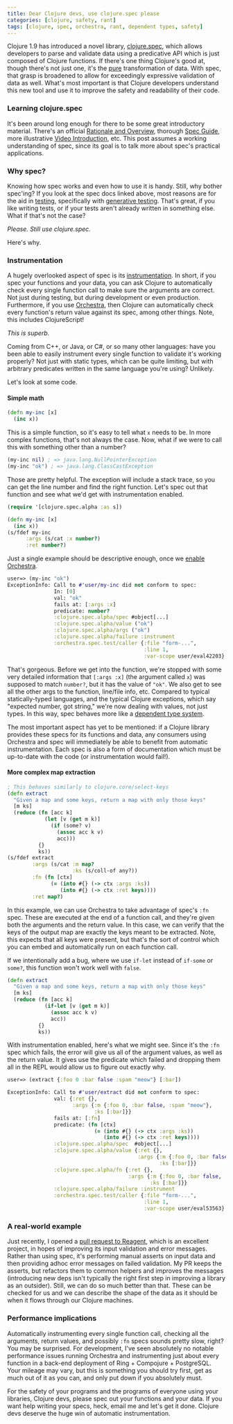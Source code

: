 ```yaml
---
title: Dear Clojure devs, use clojure.spec please
categories: [clojure, safety, rant]
tags: [clojure, spec, orchestra, rant, dependent types, safety]
---
```


Clojure 1.9 has introduced a novel library,
[clojure.spec](https://clojure.org/about/spec), which allows developers to parse
and validate data using a predicative API which is just composed of Clojure
functions. If there's one thing Clojure's good at, though there's not just one,
it's the [pure](https://en.wikipedia.org/wiki/Pure_function) transformation of
data. With spec, that grasp is broadened to allow for exceedingly expressive
validation of data as well. What's most important is that Clojure developers
understand this new tool and use it to improve the safety and readability of
their code.

### Learning clojure.spec
It's been around long enough for there to be some great introductory material.
There's an official [Rationale and Overview](https://clojure.org/about/spec),
thorough [Spec Guide](https://clojure.org/guides/spec), more illustrative [Video
Introduction](https://lambdaisland.com/episodes/clojure-spec), etc. This post
assumes a working understanding of spec, since its goal is to talk more about
spec's practical applications.

### Why spec?
Knowing how spec works and even how to use it is handy. Still, why bother
spec'ing? If you look at the spec docs linked above, most reasons are for the
aid in [testing](https://en.wikipedia.org/wiki/Software_testing), specifically
with [generative testing](https://clojure.org/guides/spec#_generators). That's
great, if you like writing tests, or if your tests aren't already written in
something else. What if that's not the case?

*Please. Still use clojure.spec.*

Here's why.

### Instrumentation
A hugely overlooked aspect of spec is its
[instrumentation](https://clojure.org/guides/spec#_instrumentation_and_testing).
In short, if you spec your functions and your data, you can ask Clojure to
automatically check every single function call to make sure the arguments are
correct. Not just during testing, but during development or even production.
Furthermore, if you use [Orchestra](https://github.com/jeaye/orchestra), then
Clojure can automatically check every function's return value against its spec,
among other things. Note, this includes ClojureScript!

*This is superb.*

Coming from C++, or Java, or C#, or so many other languages: have you been able
to easily instrument every single function to validate it's working properly?
Not just with static types, which can be quite limiting, but with arbitrary
predicates written in the same language you're using? Unlikely.

Let's look at some code.

#### Simple math
```clojure
(defn my-inc [x]
  (inc x))
```

This is a simple function, so it's easy to tell what `x` needs to be. In more
complex functions, that's not always the case. Now, what if we were to call this
with something other than a number?

```clojure
(my-inc nil) ; => java.lang.NullPointerException
(my-inc "ok") ; => java.lang.ClassCastException
```

Those are pretty helpful. The exception will include a stack trace, so you can
get the line number and find the right function. Let's spec out that function
and see what we'd get with instrumentation enabled.

```clojure
(require '[clojure.spec.alpha :as s])

(defn my-inc [x]
  (inc x))
(s/fdef my-inc
      :args (s/cat :x number?)
      :ret number?)
```

Just a single example should be descriptive enough, once we [enable
Orchestra](https://github.com/jeaye/orchestra#usage).

```clojure
user=> (my-inc "ok")
ExceptionInfo: Call to #'user/my-inc did not conform to spec:
               In: [0]
               val: "ok"
               fails at: [:args :x]
               predicate: number?
               :clojure.spec.alpha/spec #object[...]
               :clojure.spec.alpha/value ("ok")
               :clojure.spec.alpha/args ("ok")
               :clojure.spec.alpha/failure :instrument
               :orchestra.spec.test/caller {:file "form-...",
                                            :line 1,
                                            :var-scope user/eval42203}
```

That's gorgeous. Before we get into the function, we're stopped with some very
detailed information that `[:args :x]` (the argument called `x`) was supposed to
match `number?`, but it has the value of `"ok"`. We also get to see all the
other args to the function, line/file info, etc. Compared to typical
statically-typed languages, and the typical Clojure exceptions, which say
"expected number, got string," we're now dealing with values, not just types. In
this way, spec behaves more like a [dependent
type system](https://en.wikipedia.org/wiki/Dependent_type).

The most important aspect has yet to be mentioned: if a Clojure library provides
these specs for its functions and data, any consumers using Orchestra and spec
will immediately be able to benefit from automatic instrumentation. Each spec is
also a form of documentation which must be up-to-date with the code (or
instrumentation would fail!).

#### More complex map extraction
```clojure
; This behaves similarly to clojure.core/select-keys
(defn extract
  "Given a map and some keys, return a map with only those keys"
  [m ks]
  (reduce (fn [acc k]
            (let [v (get m k)]
              (if (some? v)
                (assoc acc k v)
                acc)))
          {}
          ks))
(s/fdef extract
        :args (s/cat :m map?
                     :ks (s/coll-of any?))
        :fn (fn [ctx]
              (= (into #{} (-> ctx :args :ks))
                 (into #{} (-> ctx :ret keys))))
        :ret map?)
```

In this example, we can use Orchestra to take advantage of spec's `:fn` spec.
These are executed at the end of a function call, and they're given both the
arguments and the return value. In this case, we can verify that the keys of the
output map are exactly the keys meant to be extracted. Note, this expects that
all keys were present, but that's the sort of control which you can embed and
automatically run on each function call.

If we intentionally add a bug, where we use `if-let` instead of `if-some` or
`some?`, this function won't work well with `false`.

```clojure
(defn extract
  "Given a map and some keys, return a map with only those keys"
  [m ks]
  (reduce (fn [acc k]
            (if-let [v (get m k)]
              (assoc acc k v)
              acc))
          {}
          ks))
```

With instrumentation enabled, here's what we might see. Since it's the `:fn`
spec which fails, the error will give us all of the argument values, as well as
the return value. It gives use the predicate which failed and dropping them all
in the REPL would allow us to figure out exactly why.

```clojure
user=> (extract {:foo 0 :bar false :spam "meow"} [:bar])

ExceptionInfo: Call to #'user/extract did not conform to spec:
               val: {:ret {},
                     :args {:m {:foo 0, :bar false, :spam "meow"},
                            :ks [:bar]}}
               fails at: [:fn]
               predicate: (fn [ctx]
                            (= (into #{} (-> ctx :args :ks))
                               (into #{} (-> ctx :ret keys))))
               :clojure.spec.alpha/spec  #object[...]
               :clojure.spec.alpha/value {:ret {},
                                          :args {:m {:foo 0, :bar false, :spam "meow"},
                                                 :ks [:bar]}}
               :clojure.spec.alpha/fn {:ret {},
                                       :args {:m {:foo 0, :bar false, :spam "meow"},
                                              :ks [:bar]}}
               :clojure.spec.alpha/failure :instrument
               :orchestra.spec.test/caller {:file "form-...",
                                            :line 1,
                                            :var-scope user/eval53563}
```

### A real-world example
Just recently, I opened a [pull request to
Reagent](https://github.com/reagent-project/reagent/pull/301), which is an
excellent project, in hopes of improving its input validation and error
messages. Rather than using spec, it's performing manual asserts on input data
and then providing adhoc error messages on failed validation. My PR keeps the
asserts, but refactors them to common helpers and improves the messages
(introducing new deps isn't typically the right first step in improving a
library as an outsider). Still, we can do so much better than that. These can be
checked for us and we can describe the shape of the data as it should be when it
flows through our Clojure machines.

### Performance implications
Automatically instrumenting every single function call, checking all the
arguments, return values, and possibly `:fn` specs sounds pretty slow, right?
You may be surprised. For development, I've seen absolutely no notable
performance issues running Orchestra and instrumenting just about every function
in a back-end deployment of Ring + Compojure + PostgreSQL. Your mileage may
vary, but this is something you should try first, get as much out of it as you
can, and only put down if you absolutely must.

For the safety of your programs and the programs of everyone using your
libraries, Clojure devs, please spec out your functions and your data. If you
want help writing your specs, heck, email me and let's get it done. Clojure devs
deserve the huge win of automatic instrumentation.
